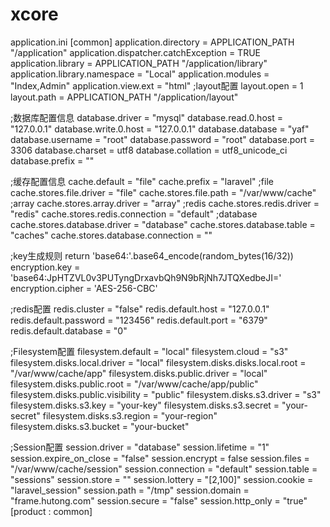 # xcore
application.ini
[common]
application.directory = APPLICATION_PATH  "/application"
application.dispatcher.catchException = TRUE
application.library = APPLICATION_PATH  "/application/library"
application.library.namespace = "Local"
application.modules = "Index,Admin"
application.view.ext = "html"
;layout配置
layout.open = 1
layout.path = APPLICATION_PATH  "/application/layout"

;数据库配置信息
database.driver     = "mysql"
database.read.0.host = "127.0.0.1"
database.write.0.host = "127.0.0.1"
database.database   = "yaf"
database.username   = "root"
database.password   = "root"
database.port       = 3306
database.charset    = utf8
database.collation  = utf8_unicode_ci
database.prefix     = ""

;缓存配置信息
cache.default = "file"
cache.prefix = "laravel"
;file
cache.stores.file.driver = "file"
cache.stores.file.path = "/var/www/cache"
;array
cache.stores.array.driver = "array"
;redis
cache.stores.redis.driver = "redis"
cache.stores.redis.connection = "default"
;database
cache.stores.database.driver = "database"
cache.stores.database.table = "caches"
cache.stores.database.connection = ""

;key生成规则 return 'base64:'.base64_encode(random_bytes(16/32))
encryption.key = 'base64:JpHTZVL0v3PUTyngDrxavbQh9N9bRjNh7JTQXedbeJI='
encryption.cipher = 'AES-256-CBC'

;redis配置
redis.cluster = "false"
redis.default.host = "127.0.0.1"
redis.default.password = "123456"
redis.default.port = "6379"
redis.default.database = "0"

;Filesystem配置
filesystem.default = "local"
filesystem.cloud = "s3"
filesystem.disks.local.driver = "local"
filesystem.disks.disks.local.root = "/var/www/cache/app"
filesystem.disks.public.driver = "local"
filesystem.disks.public.root = "/var/www/cache/app/public"
filesystem.disks.public.visibility = "public"
filesystem.disks.s3.driver = "s3"
filesystem.disks.s3.key = "your-key"
filesystem.disks.s3.secret = "your-secret"
filesystem.disks.s3.region = "your-region"
filesystem.disks.s3.bucket = "your-bucket"

;Session配置
session.driver = "database"
session.lifetime = "1"
session.expire_on_close = "false"
session.encrypt = false
session.files = "/var/www/cache/session"
session.connection = "default"
session.table = "sessions"
session.store = ""
session.lottery = "[2,100]"
session.cookie = "laravel_session"
session.path = "/tmp"
session.domain = "frame.hutong.com"
session.secure = "false"
session.http_only = "true"
[product : common]
